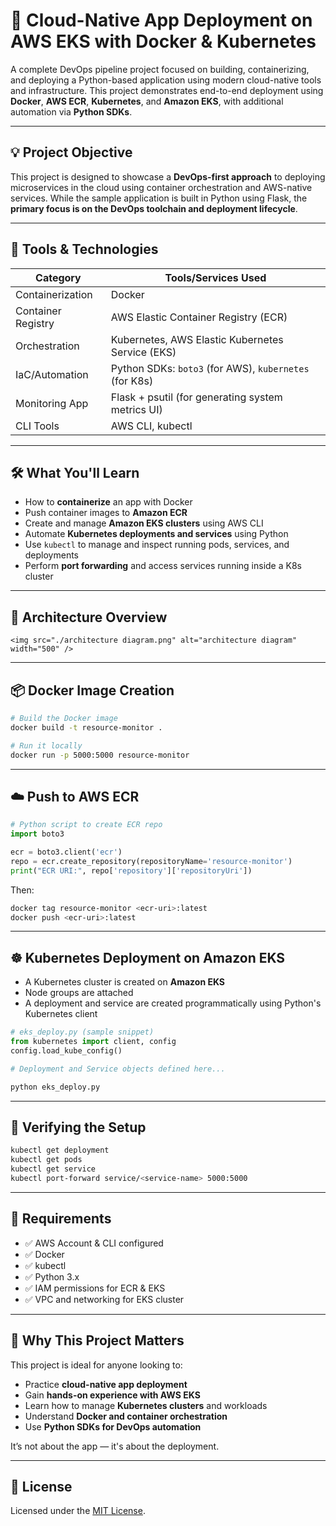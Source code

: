 
# 🚀 Cloud-Native App Deployment on AWS EKS with Docker & Kubernetes

A complete DevOps pipeline project focused on building, containerizing, and deploying a Python-based application using modern cloud-native tools and infrastructure. This project demonstrates end-to-end deployment using **Docker**, **AWS ECR**, **Kubernetes**, and **Amazon EKS**, with additional automation via **Python SDKs**.

---

## 💡 Project Objective

This project is designed to showcase a **DevOps-first approach** to deploying microservices in the cloud using container orchestration and AWS-native services. While the sample application is built in Python using Flask, the **primary focus is on the DevOps toolchain and deployment lifecycle**.

---

## 🧰 Tools & Technologies

| Category      | Tools/Services Used                                 |
|---------------|------------------------------------------------------|
| Containerization | Docker                                              |
| Container Registry | AWS Elastic Container Registry (ECR)               |
| Orchestration | Kubernetes, AWS Elastic Kubernetes Service (EKS)    |
| IaC/Automation | Python SDKs: `boto3` (for AWS), `kubernetes` (for K8s) |
| Monitoring App | Flask + psutil (for generating system metrics UI)  |
| CLI Tools | AWS CLI, kubectl                                        |

---

## 🛠️ What You'll Learn

- How to **containerize** an app with Docker
- Push container images to **Amazon ECR**
- Create and manage **Amazon EKS clusters** using AWS CLI
- Automate **Kubernetes deployments and services** using Python
- Use `kubectl` to manage and inspect running pods, services, and deployments
- Perform **port forwarding** and access services running inside a K8s cluster

---

## 🧱 Architecture Overview

```
<img src="./architecture diagram.png" alt="architecture diagram" width="500" />
```

---

## 📦 Docker Image Creation

```bash
# Build the Docker image
docker build -t resource-monitor .

# Run it locally
docker run -p 5000:5000 resource-monitor
```

---

## ☁️ Push to AWS ECR

```python
# Python script to create ECR repo
import boto3

ecr = boto3.client('ecr')
repo = ecr.create_repository(repositoryName='resource-monitor')
print("ECR URI:", repo['repository']['repositoryUri'])
```

Then:

```bash
docker tag resource-monitor <ecr-uri>:latest
docker push <ecr-uri>:latest
```

---

## ☸️ Kubernetes Deployment on Amazon EKS

- A Kubernetes cluster is created on **Amazon EKS**
- Node groups are attached
- A deployment and service are created programmatically using Python's Kubernetes client

```python
# eks_deploy.py (sample snippet)
from kubernetes import client, config
config.load_kube_config()

# Deployment and Service objects defined here...
```

```bash
python eks_deploy.py
```

---

## 🧪 Verifying the Setup

```bash
kubectl get deployment
kubectl get pods
kubectl get service
kubectl port-forward service/<service-name> 5000:5000
```

---

## 📌 Requirements

- ✅ AWS Account & CLI configured
- ✅ Docker
- ✅ kubectl
- ✅ Python 3.x
- ✅ IAM permissions for ECR & EKS
- ✅ VPC and networking for EKS cluster

---

## 🎯 Why This Project Matters

This project is ideal for anyone looking to:

- Practice **cloud-native app deployment**
- Gain **hands-on experience with AWS EKS**
- Learn how to manage **Kubernetes clusters** and workloads
- Understand **Docker and container orchestration**
- Use **Python SDKs for DevOps automation**

It’s not about the app — it's about the deployment.

---

## 📜 License

Licensed under the [MIT License](LICENSE).
